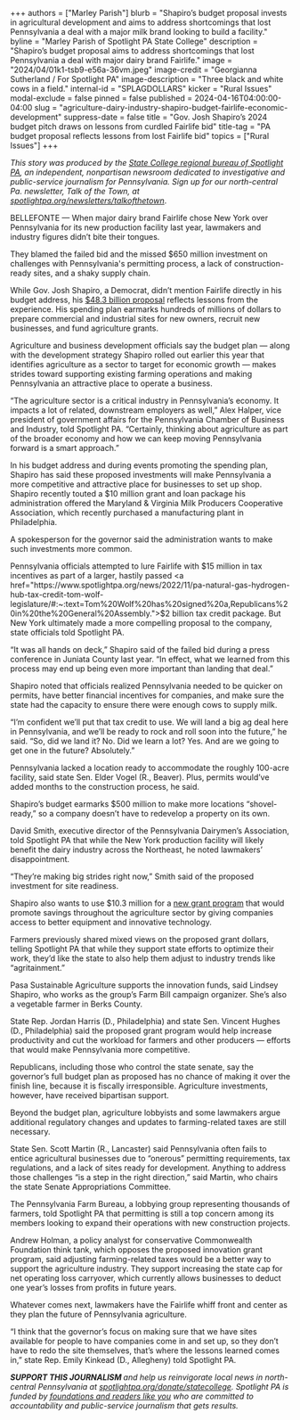 +++
authors = ["Marley Parish"]
blurb = "Shapiro’s budget proposal invests in agricultural development and aims to address shortcomings that lost Pennsylvania a deal with a major milk brand looking to build a facility."
byline = "Marley Parish of Spotlight PA State College"
description = "Shapiro’s budget proposal aims to address shortcomings that lost Pennsylvania a deal with major dairy brand Fairlife."
image = "2024/04/01k1-tsb9-e56a-36vm.jpeg"
image-credit = "Georgianna Sutherland / For Spotlight PA"
image-description = "Three black and white cows in a field."
internal-id = "SPLAGDOLLARS"
kicker = "Rural Issues"
modal-exclude = false
pinned = false
published = 2024-04-16T04:00:00-04:00
slug = "agriculture-dairy-industry-shapiro-budget-fairlife-economic-development"
suppress-date = false
title = "Gov. Josh Shapiro’s 2024 budget pitch draws on lessons from curdled Fairlife bid"
title-tag = "PA budget proposal reflects lessons from lost Fairlife bid"
topics = ["Rural Issues"]
+++

<em>This story was produced by the </em><a href="https://www.spotlightpa.org/statecollege"><em>State College regional bureau of Spotlight PA</em></a><em>, an independent, nonpartisan newsroom dedicated to investigative and public-service journalism for Pennsylvania. Sign up for our north-central Pa. newsletter, Talk of the Town, at </em><a href="https://www.spotlightpa.org/newsletters/talkofthetown"><em>spotlightpa.org/newsletters/talkofthetown</em></a>.

BELLEFONTE —&nbsp;When major dairy brand Fairlife chose New York over Pennsylvania for its new production facility last year, lawmakers and industry figures didn’t bite their tongues.

They blamed the failed bid and the missed $650 million investment on challenges with Pennsylvania&#39;s permitting process, a lack of construction-ready sites, and a shaky supply chain.

While Gov. Josh Shapiro, a Democrat, didn’t mention Fairlife directly in his budget address, his <a href="https://www.spotlightpa.org/news/2024/02/pennsylvania-josh-shapiro-budget-2024-education-legal-marijuana-skill-games/">$48.3 billion proposal</a> reflects lessons from the experience. His spending plan earmarks hundreds of millions of dollars to prepare commercial and industrial sites for new owners, recruit new businesses, and fund agriculture grants.

Agriculture and business development officials say the budget plan — along with the development strategy Shapiro rolled out earlier this year that identifies agriculture as a sector to target for economic growth — makes strides toward supporting existing farming operations and making Pennsylvania an attractive place to operate a business.

“The agriculture sector is a critical industry in Pennsylvania’s economy. It impacts a lot of related, downstream employers as well,” Alex Halper, vice president of government affairs for the Pennsylvania Chamber of Business and Industry, told Spotlight PA. “Certainly, thinking about agriculture as part of the broader economy and how we can keep moving Pennsylvania forward is a smart approach.”

In his budget address and during events promoting the spending plan, Shapiro has said these proposed investments will make Pennsylvania a more competitive and attractive place for businesses to set up shop. Shapiro recently touted a $10 million grant and loan package his administration offered the Maryland &amp; Virginia Milk Producers Cooperative Association, which recently purchased a manufacturing plant in Philadelphia.

A spokesperson for the governor said the administration wants to make such investments more common.

<script src="https://www.spotlightpa.org/embed.js" async></script><div data-spl-embed-version="1" data-spl-src="https://www.spotlightpa.org/embeds/newsletter/?cta=Sign%20up%20for%20our%20new%20regional%20newsletter%2C%20%3Cb%3ETalk%20of%20the%20Town%3C%2Fb%3E%2C%20and%20get%20all%20the%20news%20and%20notes%20from%20State%20College%20and%20north-central%20PA.&button=Sign%20Up%20Now&preselect=state_college&eyebrow=DON'T%20MISS%20A%20BEAT"></div>

Pennsylvania officials attempted to lure Fairlife with $15 million in tax incentives as part of a larger, hastily passed <a href="https://www.spotlightpa.org/news/2022/11/pa-natural-gas-hydrogen-hub-tax-credit-tom-wolf-legislature/#:~:text=Tom%20Wolf%20has%20signed%20a,Republicans%20in%20the%20General%20Assembly.">$2 billion tax credit package</a>. But New York ultimately made a more compelling proposal to the company, state officials told Spotlight PA.

“It was all hands on deck,” Shapiro said of the failed bid during a press conference in Juniata County last year. “In effect, what we learned from this process may end up being even more important than landing that deal.”

Shapiro noted that officials realized Pennsylvania needed to be quicker on permits, have better financial incentives for companies, and make sure the state had the capacity to ensure there were enough cows to supply milk.

“I’m confident we’ll put that tax credit to use. We will land a big ag deal here in Pennsylvania, and we’ll be ready to rock and roll soon into the future,” he said. “So, did we land it? No. Did we learn a lot? Yes. And are we going to get one in the future? Absolutely.”

Pennsylvania lacked a location ready to accommodate the roughly 100-acre facility, said state Sen. Elder Vogel (R., Beaver). Plus, permits would’ve added months to the construction process, he said.

Shapiro’s budget earmarks $500 million to make more locations “shovel-ready,” so a company doesn’t have to redevelop a property on its own.

David Smith, executive director of the Pennsylvania Dairymen’s Association, told Spotlight PA that while the New York production facility will likely benefit the dairy industry across the Northeast, he noted lawmakers’ disappointment.

“They’re making big strides right now,” Smith said of the proposed investment for site readiness.

Shapiro also wants to use $10.3 million for a <a href="https://www.spotlightpa.org/statecollege/2024/03/pennsylvania-budget-shapiro-agriculture-innovation-grant-farmers/">new grant program</a> that would promote savings throughout the agriculture sector by giving companies access to better equipment and innovative technology.

Farmers previously shared mixed views on the proposed grant dollars, telling Spotlight PA that while they support state efforts to optimize their work, they’d like the state to also help them adjust to industry trends like “agritainment.”

Pasa Sustainable Agriculture supports the innovation funds, said Lindsey Shapiro, who works as the group’s Farm Bill campaign organizer. She’s also a vegetable farmer in Berks County.

State Rep. Jordan Harris (D., Philadelphia) and state Sen. Vincent Hughes (D., Philadelphia) said the proposed grant program would help increase productivity and cut the workload for farmers and other producers — efforts that would make Pennsylvania more competitive.

Republicans, including those who control the state senate, say the governor’s full budget plan as proposed has no chance of making it over the finish line, because it is fiscally irresponsible. Agriculture investments, however, have received bipartisan support.

Beyond the budget plan, agriculture lobbyists and some lawmakers argue additional regulatory changes and updates to farming-related taxes are still necessary.

State Sen. Scott Martin (R., Lancaster) said Pennsylvania often fails to entice agricultural businesses due to “onerous” permitting requirements, tax regulations, and a lack of sites ready for development. Anything to address those challenges “is a step in the right direction,” said Martin, who chairs the state Senate Appropriations Committee.

<script src="https://www.spotlightpa.org/embed.js" async></script><div data-spl-embed-version="1" data-spl-src="https://www.spotlightpa.org/embeds/donate/"></div>

The Pennsylvania Farm Bureau, a lobbying group representing thousands of farmers, told Spotlight PA that permitting is still a top concern among its members looking to expand their operations with new construction projects.

Andrew Holman, a policy analyst for conservative Commonwealth Foundation think tank, which opposes the proposed innovation grant program, said adjusting farming-related taxes would be a better way to support the agriculture industry. They support increasing the state cap for net operating loss carryover, which currently allows businesses to deduct one year’s losses from profits in future years.

Whatever comes next, lawmakers have the Fairlife whiff front and center as they plan the future of Pennsylvania agriculture.

“I think that the governor’s focus on making sure that we have sites available for people to have companies come in and set up, so they don’t have to redo the site themselves, that’s where the lessons learned comes in,” state Rep. Emily Kinkead (D., Allegheny) told Spotlight PA.

<strong><em>SUPPORT THIS JOURNALISM </em></strong><em>and help us reinvigorate local news in north-central Pennsylvania at </em><a href="https://www.spotlightpa.org/donate/statecollege"><em>spotlightpa.org/donate/statecollege</em></a><em>. Spotlight PA is funded by </em><a href="https://www.spotlightpa.org/support"><em>foundations and readers like you</em></a><em> who are committed to accountability and public-service journalism that gets results.</em>

